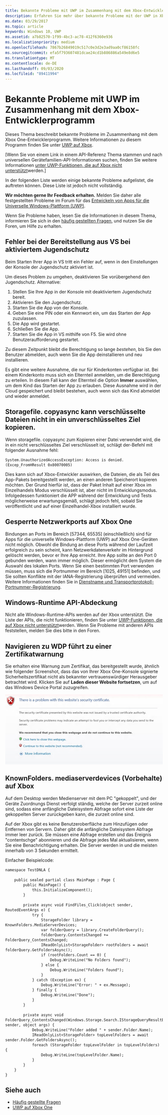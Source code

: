 ```yaml
---
title: Bekannte Probleme mit UWP im Zusammenhang mit dem Xbox-Entwicklerprogramm
description: Erfahren Sie mehr über bekannte Probleme mit der UWP in Xbox One Developer Program, und erfahren Sie, wie Sie auf andere Hilfe Ressourcen zugreifen.
ms.date: 03/29/2017
ms.topic: article
keywords: Windows 10, UWP
ms.assetid: a7b82570-1f99-4bc3-ac78-412f6360e936
ms.localizationpriority: medium
ms.openlocfilehash: 7867b26849019c517c0e3d2e3ad9aa0cf86158fc
ms.sourcegitcommit: efa5f793607481dcae24cd1b886886a549e8d6e5
ms.translationtype: MT
ms.contentlocale: de-DE
ms.lasthandoff: 09/03/2020
ms.locfileid: "89411994"
---
```

# <a name="known-issues-with-uwp-on-xbox-developer-program"></a>Bekannte Probleme mit UWP im Zusammenhang mit dem Xbox-Entwicklerprogramm

Dieses Thema beschreibt bekannte Probleme im Zusammenhang mit dem Xbox One-Entwicklerprogramm. Weitere Informationen zu diesem Programm finden Sie unter [UWP auf Xbox](index.md). 

\[Wenn Sie von einem Link in einem API-Referenz Thema stammen und nach universellen Gerätefamilien-API-Informationen suchen, finden Sie weitere Informationen [unter UWP-Funktionen, die auf Xbox nicht unterstützt](/uwp/extension-sdks/uwp-limitations-on-xbox)werden.\]

In der folgenden Liste werden einige bekannte Probleme aufgelistet, die auftreten können. Diese Liste ist jedoch nicht vollständig.

**Wir möchten gerne Ihr Feedback erhalten.** Melden Sie daher alle festgestellten Probleme im Forum für das [Entwickeln von Apps für die Universelle Windows-Plattform (UWP)](https://social.msdn.microsoft.com/forums/windowsapps/home?forum=wpdevelop). 

Wenn Sie Probleme haben, lesen Sie die Informationen in diesem Thema, informieren Sie sich in den [häufig gestellten Fragen](frequently-asked-questions.md), und nutzen Sie die Foren, um Hilfe zu erhalten.

 
## <a name="deploying-from-vs-fails-with-parental-controls-turned-on"></a>Fehler bei der Bereitstellung aus VS bei aktiviertem Jugendschutz

Beim Starten Ihrer App in VS tritt ein Fehler auf, wenn in den Einstellungen der Konsole der Jugendschutz aktiviert ist.

Um dieses Problem zu umgehen, deaktivieren Sie vorübergehend den Jugendschutz. Alternative:
1. Stellen Sie Ihre App in der Konsole mit deaktiviertem Jugendschutz bereit.
2. Aktivieren Sie den Jugendschutz.
3. Starten Sie die App von der Konsole.
4. Geben Sie eine PIN oder ein Kennwort ein, um das Starten der App zuzulassen.
5. Die App wird gestartet.
6. Schließen Sie die App.
7. Starten Sie die App in VS mithilfe von F5. Sie wird ohne Benutzeraufforderung gestartet.

Zu diesem Zeitpunkt bleibt die Berechtigung so lange _bestehen_, bis Sie den Benutzer abmelden, auch wenn Sie die App deinstallieren und neu installieren.
 
Es gibt eine weitere Ausnahme, die nur für Kinderkonten verfügbar ist. Bei einem Kinderkonto muss sich ein Elternteil anmelden, um die Berechtigung zu erteilen. In diesem Fall kann der Elternteil die Option **Immer** auswählen, um dem Kind das Starten der App zu erlauben. Diese Ausnahme wird in der Cloud gespeichert und bleibt bestehen, auch wenn sich das Kind abmeldet und wieder anmeldet.

## <a name="storagefilecopyasync-fails-to-copy-encrypted-files-to-unencrypted-destination"></a>Storagefile. copyasync kann verschlüsselte Dateien nicht in ein unverschlüsseltes Ziel kopieren. 

Wenn storagefile. copyasync zum Kopieren einer Datei verwendet wird, die in ein nicht verschlüsseltes Ziel verschlüsselt ist, schlägt der-Befehl mit folgender Ausnahme fehl:

```
System.UnauthorizedAccessException: Access is denied. (Excep_FromHResult 0x80070005)
```

Dies kann sich auf Xbox-Entwickler auswirken, die Dateien, die als Teil des App-Pakets bereitgestellt werden, an einen anderen Speicherort kopieren möchten. Der Grund hierfür ist, dass der Paket Inhalt auf einer Xbox im Einzelhandels Modus verschlüsselt ist, aber nicht im Entwicklungsmodus. Infolgedessen funktioniert die APP während der Entwicklung und Tests möglicherweise erwartungsgemäß, schlägt jedoch fehl, sobald Sie veröffentlicht und auf einer Einzelhandel-Xbox installiert wurde.
 

## <a name="blocked-networking-ports-on-xbox-one"></a>Gesperrte Netzwerkports auf Xbox One

Bindungen an Ports im Bereich [57344, 65535] (einschließlich) sind für Apps für die universelle Windows-Plattform (UWP) auf Xbox One-Geräten nicht möglich. Obwohl die Bindung an diese Ports während der Laufzeit erfolgreich zu sein scheint, kann Netzwerkdatenverkehr im Hintergrund gelöscht werden, bevor er Ihre App erreicht. Ihre App sollte an den Port 0 gebunden werden, wann immer möglich. Dieser ermöglicht dem System die Auswahl des lokalen Ports. Wenn Sie einen bestimmten Port verwenden müssen, muss sich die Portnummer im Bereich [1025, 49151] befinden, und Sie sollten Konflikte mit der IANA-Registrierung überprüfen und vermeiden. Weitere Informationen finden Sie in [Dienstname und Transportprotokoll-Portnummer-Registrierung](https://www.iana.org/assignments/service-names-port-numbers/service-names-port-numbers.xhtml).

## <a name="windows-runtime-api-coverage"></a>Windows-Runtime API-Abdeckung

Nicht alle Windows-Runtime-APIs werden auf der Xbox unterstützt. Die Liste der APIs, die nicht funktionieren, finden Sie unter [UWP-Funktionen, die auf Xbox nicht unterstützt](/uwp/extension-sdks/uwp-limitations-on-xbox)werden. Wenn Sie Probleme mit anderen APIs feststellen, melden Sie dies bitte in den Foren.

## <a name="navigating-to-wdp-causes-a-certificate-warning"></a>Navigieren zu WDP führt zu einer Zertifikatwarnung

Sie erhalten eine Warnung zum Zertifikat, das bereitgestellt wurde, ähnlich wie folgender Screenshot, dass das von Ihrer Xbox One-Konsole signierte Sicherheitszertifikat nicht als bekannter vertrauenswürdiger Herausgeber betrachtet wird. Klicken Sie auf **Laden dieser Website fortsetzen**, um auf das Windows Device Portal zuzugreifen.

![Warnung zum Sicherheitszertifikat der Website](images/security_cert_warning.jpg)


## <a name="knownfoldersmediaserverdevices-caveat-on-xbox"></a>KnownFolders. mediaserverdevices (Vorbehalte) auf Xbox

Auf dem Desktop werden Medienserver mit dem PC "gekoppelt", und der Geräte Zuordnungs Dienst verfolgt ständig, welche der Server zurzeit online sind, sodass eine anfängliche Dateisystem Abfrage sofort eine Liste der gekoppelten Server zurückgeben kann, die zurzeit online sind.

Auf der Xbox gibt es keine Benutzeroberfläche zum Hinzufügen oder Entfernen von Servern. Daher gibt die anfängliche Dateisystem Abfrage immer leer zurück. Sie müssen eine Abfrage erstellen und das Ereignis "contentschge" abonnieren und die Abfrage jedes Mal aktualisieren, wenn Sie eine Benachrichtigung erhalten. Die Server werden in und die meisten innerhalb von 3 Sekunden ermittelt.

Einfacher Beispielcode:

```
namespace TestDNLA {

    public sealed partial class MainPage : Page {
        public MainPage() {
            this.InitializeComponent();
        }

        private async void FindFiles_Click(object sender, RoutedEventArgs e) {
            try {
                StorageFolder library = KnownFolders.MediaServerDevices;
                var folderQuery = library.CreateFolderQuery();
                folderQuery.ContentsChanged += FolderQuery_ContentsChanged;
                IReadOnlyList<StorageFolder> rootFolders = await folderQuery.GetFoldersAsync();
                if (rootFolders.Count == 0) {
                    Debug.WriteLine("No Folders found");
                } else {
                    Debug.WriteLine("Folders found");
                }
            } catch (Exception ex) {
                Debug.WriteLine("Error: " + ex.Message);
            } finally {
                Debug.WriteLine("Done");
            }
        }

        private async void FolderQuery_ContentsChanged(Windows.Storage.Search.IStorageQueryResultBase sender, object args) {
            Debug.WriteLine("Folder added " + sender.Folder.Name);
            IReadOnlyList<StorageFolder> topLevelFolders = await sender.Folder.GetFoldersAsync();
            foreach (StorageFolder topLevelFolder in topLevelFolders) {
                Debug.WriteLine(topLevelFolder.Name);
            }
        }
    }
}
```

## <a name="see-also"></a>Siehe auch
- [Häufig gestellte Fragen](frequently-asked-questions.md)
- [UWP auf Xbox One](index.md)